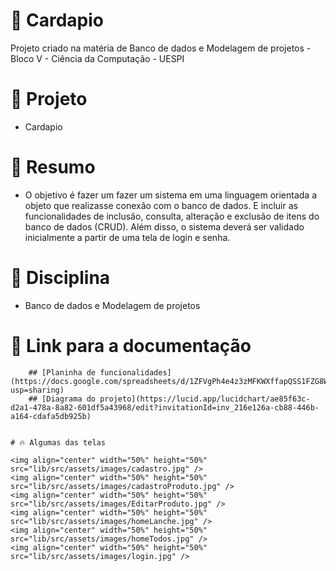 # 🚀 Cardapio

Projeto criado na matéria de Banco de dados e Modelagem de projetos - Bloco V - Ciência da Computação - UESPI

# 📌 Projeto

- Cardapio

# 📝 Resumo

- O objetivo é fazer um fazer um sistema em uma linguagem orientada a objeto que
realizasse conexão com o banco de dados. E incluir as
funcionalidades de inclusão, consulta, alteração e exclusão de itens do
banco de dados (CRUD). Além disso, o sistema deverá ser validado inicialmente a
partir de uma tela de login e senha.
 
# 📒 Disciplina

- Banco de dados e Modelagem de projetos

# 📎 Link para a documentação
``` 
    ## [Planinha de funcionalidades](https://docs.google.com/spreadsheets/d/1ZFVgPh4e4z3zMFKWXffapQSS1FZG8WTj_dMTAT2T9RQ/edit?usp=sharing)
    ## [Diagrama do projeto](https://lucid.app/lucidchart/ae85f63c-d2a1-478a-8a82-601df5a43968/edit?invitationId=inv_216e126a-cb88-446b-a164-cdafa5db925b)
  

# 🔥 Algumas das telas

<img align="center" width="50%" height="50%" src="lib/src/assets/images/cadastro.jpg" /> 
<img align="center" width="50%" height="50%" src="lib/src/assets/images/cadastroProduto.jpg" /> 
<img align="center" width="50%" height="50%" src="lib/src/assets/images/EditarProduto.jpg" /> 
<img align="center" width="50%" height="50%" src="lib/src/assets/images/homeLanche.jpg" /> 
<img align="center" width="50%" height="50%" src="lib/src/assets/images/homeTodos.jpg" /> 
<img align="center" width="50%" height="50%" src="lib/src/assets/images/login.jpg" /> 

